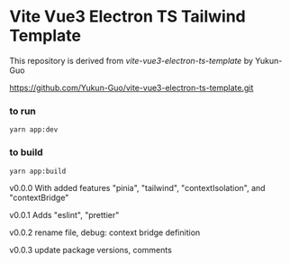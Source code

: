 # Vite Vue3 Electron TS Tailwind Template

This repository is derived from _vite-vue3-electron-ts-template_ by Yukun-Guo

https://github.com/Yukun-Guo/vite-vue3-electron-ts-template.git

### to run

```
yarn app:dev
```

### to build

```
yarn app:build
```

v0.0.0 With added features "pinia", "tailwind", "contextIsolation", and "contextBridge"

v0.0.1 Adds "eslint", "prettier"

v0.0.2 rename file, debug: context bridge definition

v0.0.3 update package versions, comments
